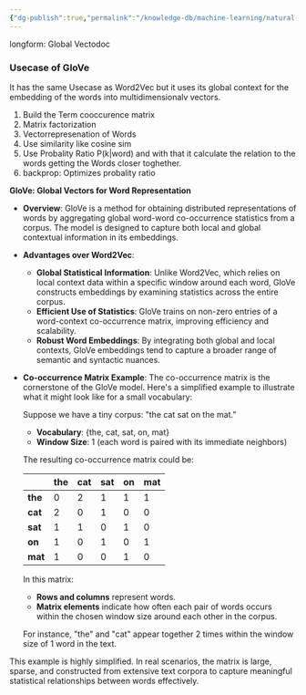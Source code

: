 ```yaml
---
{"dg-publish":true,"permalink":"/knowledge-db/machine-learning/natural-language-processing/text-representation/glo-ve/","noteIcon":""}
---
```


longform: Global Vectodoc

### Usecase of GloVe
It has the same Usecase as Word2Vec but it uses its global context for the embedding of the words into multidimensionalv vectors.


1. Build the Term cooccurence matrix
2. Matrix factorization
3. Vectorrepresenation of Words
4. Use similarity like cosine sim 
5. Use Probality Ratio P(k|word) and with that it calculate the relation to the words getting the Words closer toghether.
6. backprop: Optimizes probality ratio


**GloVe: Global Vectors for Word Representation**

- **Overview**: 
  GloVe is a method for obtaining distributed representations of words by aggregating global word-word co-occurrence statistics from a corpus. The model is designed to capture both local and global contextual information in its embeddings.

- **Advantages over Word2Vec**:
  - **Global Statistical Information**: Unlike Word2Vec, which relies on local context data within a specific window around each word, GloVe constructs embeddings by examining statistics across the entire corpus.
  - **Efficient Use of Statistics**: GloVe trains on non-zero entries of a word-context co-occurrence matrix, improving efficiency and scalability.
  - **Robust Word Embeddings**: By integrating both global and local contexts, GloVe embeddings tend to capture a broader range of semantic and syntactic nuances.

- **Co-occurrence Matrix Example**:
  The co-occurrence matrix is the cornerstone of the GloVe model. Here's a simplified example to illustrate what it might look like for a small vocabulary:

  Suppose we have a tiny corpus: "the cat sat on the mat."

  - **Vocabulary**: {the, cat, sat, on, mat}
  - **Window Size**: 1 (each word is paired with its immediate neighbors)

  The resulting co-occurrence matrix could be:

  |       | the | cat | sat | on | mat |
  |-------|-----|-----|-----|----|-----|
  | **the** |  0  |  2  |  1  | 1  |  1  |
  | **cat** |  2  |  0  |  1  | 0  |  0  |
  | **sat** |  1  |  1  |  0  | 1  |  0  |
  | **on**  |  1  |  0  |  1  | 0  |  1  |
  | **mat** |  1  |  0  |  0  | 1  |  0  |

  In this matrix:
  - **Rows and columns** represent words.
  - **Matrix elements** indicate how often each pair of words occurs within the chosen window size around each other in the corpus.
  
  For instance, "the" and "cat" appear together 2 times within the window size of 1 word in the text.

This example is highly simplified. In real scenarios, the matrix is large, sparse, and constructed from extensive text corpora to capture meaningful statistical relationships between words effectively.